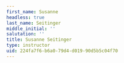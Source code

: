 ```yaml
---
first_name: Susanne
headless: true
last_name: Seitinger
middle_initial: ''
salutation: ''
title: Susanne Seitinger
type: instructor
uid: 224fa7f6-b6a0-79d4-d019-90d5b5c04f70
---
```

